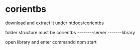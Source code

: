 # corientbs
download and extract it under htdocs/corientbs

folder structure must be
corientbs
 --------server
 -------library
 
 open library and enter commandd npm start

